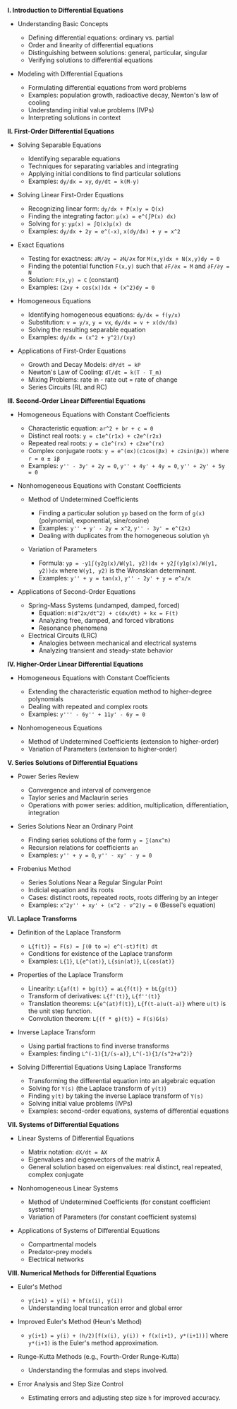 **I. Introduction to Differential Equations**

*   Understanding Basic Concepts
    *   Defining differential equations: ordinary vs. partial
    *   Order and linearity of differential equations
    *   Distinguishing between solutions: general, particular, singular
    *   Verifying solutions to differential equations

*   Modeling with Differential Equations
    *   Formulating differential equations from word problems
    *   Examples: population growth, radioactive decay, Newton's law of cooling
    *   Understanding initial value problems (IVPs)
    *   Interpreting solutions in context

**II. First-Order Differential Equations**

*   Solving Separable Equations
    *   Identifying separable equations
    *   Techniques for separating variables and integrating
    *   Applying initial conditions to find particular solutions
    *   Examples: `dy/dx = xy`, `dy/dt = k(M-y)`

*   Solving Linear First-Order Equations
    *   Recognizing linear form: `dy/dx + P(x)y = Q(x)`
    *   Finding the integrating factor: `μ(x) = e^(∫P(x) dx)`
    *   Solving for `y`: `yμ(x) = ∫Q(x)μ(x) dx`
    *   Examples: `dy/dx + 2y = e^(-x)`, `x(dy/dx) + y = x^2`

*   Exact Equations
    *   Testing for exactness: `∂M/∂y = ∂N/∂x` for `M(x,y)dx + N(x,y)dy = 0`
    *   Finding the potential function `F(x,y)` such that `∂F/∂x = M` and `∂F/∂y = N`
    *   Solution: `F(x,y) = C` (constant)
    *   Examples: `(2xy + cos(x))dx + (x^2)dy = 0`

*   Homogeneous Equations
    *   Identifying homogeneous equations: `dy/dx = f(y/x)`
    *   Substitution: `v = y/x`, `y = vx`, `dy/dx = v + x(dv/dx)`
    *   Solving the resulting separable equation
    *   Examples: `dy/dx = (x^2 + y^2)/(xy)`

*   Applications of First-Order Equations
    *   Growth and Decay Models: `dP/dt = kP`
    *   Newton's Law of Cooling: `dT/dt = k(T - T_m)`
    *   Mixing Problems: rate in - rate out = rate of change
    *   Series Circuits (RL and RC)

**III. Second-Order Linear Differential Equations**

*   Homogeneous Equations with Constant Coefficients
    *   Characteristic equation: `ar^2 + br + c = 0`
    *   Distinct real roots: `y = c1e^(r1x) + c2e^(r2x)`
    *   Repeated real roots: `y = c1e^(rx) + c2xe^(rx)`
    *   Complex conjugate roots: `y = e^(αx)(c1cos(βx) + c2sin(βx))` where `r = α ± iβ`
    *   Examples: `y'' - 3y' + 2y = 0`, `y'' + 4y' + 4y = 0`, `y'' + 2y' + 5y = 0`

*   Nonhomogeneous Equations with Constant Coefficients
    *   Method of Undetermined Coefficients
        *   Finding a particular solution `yp` based on the form of `g(x)` (polynomial, exponential, sine/cosine)
        *   Examples: `y'' + y' - 2y = x^2`, `y'' - 3y' = e^(2x)`
        *   Dealing with duplicates from the homogeneous solution `yh`

    *   Variation of Parameters
        *   Formula: `yp = -y1∫(y2g(x)/W(y1, y2))dx + y2∫(y1g(x)/W(y1, y2))dx` where `W(y1, y2)` is the Wronskian determinant.
        *   Examples: `y'' + y = tan(x)`, `y'' - 2y' + y = e^x/x`

*   Applications of Second-Order Equations
    *   Spring-Mass Systems (undamped, damped, forced)
        *   Equation: `m(d^2x/dt^2) + c(dx/dt) + kx = F(t)`
        *   Analyzing free, damped, and forced vibrations
        *   Resonance phenomena
    *   Electrical Circuits (LRC)
        *   Analogies between mechanical and electrical systems
        *   Analyzing transient and steady-state behavior

**IV. Higher-Order Linear Differential Equations**

*   Homogeneous Equations with Constant Coefficients
    *   Extending the characteristic equation method to higher-degree polynomials
    *   Dealing with repeated and complex roots
    *   Examples: `y''' - 6y'' + 11y' - 6y = 0`

*   Nonhomogeneous Equations
    *   Method of Undetermined Coefficients (extension to higher-order)
    *   Variation of Parameters (extension to higher-order)

**V. Series Solutions of Differential Equations**

*   Power Series Review
    *   Convergence and interval of convergence
    *   Taylor series and Maclaurin series
    *   Operations with power series: addition, multiplication, differentiation, integration

*   Series Solutions Near an Ordinary Point
    *   Finding series solutions of the form `y = ∑(anx^n)`
    *   Recursion relations for coefficients `an`
    *   Examples: `y'' + y = 0`, `y'' - xy' - y = 0`

*   Frobenius Method
    *   Series Solutions Near a Regular Singular Point
    *   Indicial equation and its roots
    *   Cases: distinct roots, repeated roots, roots differing by an integer
    *   Examples: `x^2y'' + xy' + (x^2 - ν^2)y = 0` (Bessel's equation)

**VI. Laplace Transforms**

*   Definition of the Laplace Transform
    *   `L{f(t)} = F(s) = ∫(0 to ∞) e^(-st)f(t) dt`
    *   Conditions for existence of the Laplace transform
    *   Examples: `L{1}`, `L{e^(at)}`, `L{sin(at)}`, `L{cos(at)}`

*   Properties of the Laplace Transform
    *   Linearity: `L{af(t) + bg(t)} = aL{f(t)} + bL{g(t)}`
    *   Transform of derivatives: `L{f'(t)}`, `L{f''(t)}`
    *   Translation theorems: `L{e^(at)f(t)}`, `L{f(t-a)u(t-a)}` where `u(t)` is the unit step function.
    *   Convolution theorem: `L{(f * g)(t)} = F(s)G(s)`

*   Inverse Laplace Transform
    *   Using partial fractions to find inverse transforms
    *   Examples: finding `L^(-1){1/(s-a)}`, `L^(-1){1/(s^2+a^2)}`

*   Solving Differential Equations Using Laplace Transforms
    *   Transforming the differential equation into an algebraic equation
    *   Solving for `Y(s)` (the Laplace transform of `y(t)`)
    *   Finding `y(t)` by taking the inverse Laplace transform of `Y(s)`
    *   Solving initial value problems (IVPs)
    *   Examples: second-order equations, systems of differential equations

**VII. Systems of Differential Equations**

*   Linear Systems of Differential Equations
    *   Matrix notation: `dX/dt = AX`
    *   Eigenvalues and eigenvectors of the matrix A
    *   General solution based on eigenvalues: real distinct, real repeated, complex conjugate

*   Nonhomogeneous Linear Systems
    *   Method of Undetermined Coefficients (for constant coefficient systems)
    *   Variation of Parameters (for constant coefficient systems)

*   Applications of Systems of Differential Equations
    *   Compartmental models
    *   Predator-prey models
    *   Electrical networks

**VIII. Numerical Methods for Differential Equations**

*   Euler's Method
    *   `y(i+1) = y(i) + hf(x(i), y(i))`
    *   Understanding local truncation error and global error

*   Improved Euler's Method (Heun's Method)
    *   `y(i+1) = y(i) + (h/2)[f(x(i), y(i)) + f(x(i+1), y*(i+1))]` where `y*(i+1)` is the Euler's method approximation.

*   Runge-Kutta Methods (e.g., Fourth-Order Runge-Kutta)
    *   Understanding the formulas and steps involved.

*   Error Analysis and Step Size Control
    *   Estimating errors and adjusting step size `h` for improved accuracy.
